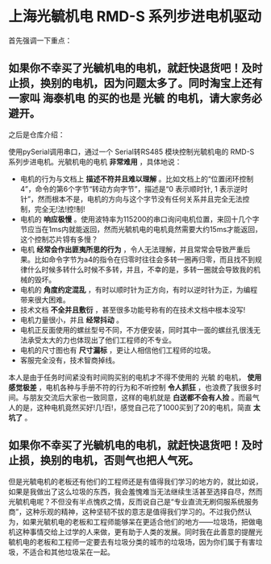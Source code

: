 # 上海光毓机电 RMD-S 系列步进电机驱动

首先强调一下重点：
## 如果你不幸买了光毓机电的电机，就赶快退货吧！及时止损，换别的电机，因为问题太多了。同时淘宝上还有一家叫 海泰机电 的买的也是 光毓 的电机，请大家务必避开。
之后是仓库介绍：

使用pySerial调用串口，通过一个 Serial转RS485 模块控制光毓机电的 RMD-S 系列步进电机。光毓机电的电机 __非常难用__ ，具体地说：

* 电机的行为与文档上 __描述不符并且难以理解__ 。比如文档上的“位置闭环控制 4”，命令的第6个字节“转动方向字节”，描述是“0 表示顺时针, 1 表示逆时针”，然而根本不是，电机的方向与这个字节没有任何关系并且完全无法控制，完全无!法!控!制!
* 电机的 __响应极慢__ 。使用波特率为115200的串口询问电机位置，来回十几个字节应当在1ms内就能返回，然而光毓机电的电机竟然需要大约15ms才能返回，这个控制芯片锝有多慢？
* 电机 __经常会作出匪夷所思的行为__ ，令人无法理解，并且常常会导致严重后果。比如命令字节为a4的指令在归零时往往会多转一圈再归零，而且找不到规律什么时候多转什么时候不多转，并且，不幸的是，多转一圈就会导致我的机械的毁坏。
* 电机的 __角度约定混乱__ ，有时以顺时针为正方向，有时以逆时针为正，为编程带来很大困难。
* 技术文档 __不全并且敷衍__ ，甚至很多功能号称有的在技术文档中根本没写!
* 电机力量很小，并且 __经常抖动__ 。
* 电机正反面使用的螺丝型号不同，不方便安装，同时其中一面的螺丝孔很浅无法承受太大的力也体现出了他们工程师的不专业。
* 电机的尺寸图也有 __尺寸漏标__ ，更让人相信他们工程师的垃圾。
* 客服完全没有，技术智商掉线。
    
    
本人是由于任务时间紧没有时间购买别的电机才不得不使用的 光毓 的电机， __使用感觉极差__ ，电机各种与手册不符的行为和不听控制 __令人抓狂__ ，也浪费了我很多时间。与朋友交流后大家也一致同意，这样的电机就是 __白送都不会有人捡__ 。而最气人的是，这种电机竟然买好!几!百!，感觉自己花了1000买到了20的电机，简直 __太坑了__ 。

## 如果你不幸买了光毓机电的电机，就赶快退货吧！及时止损，换别的电机，否则气也把人气死。

但是光毓电机的老板还有他们的工程师还是有值得我们学习的地方的，就比如说，如果是我做出了这么垃圾的东西，我会羞愧难当无法继续生活甚至选择自尽，然而光毓机电呢？不但没有半点愧疚之情，反而说自己是“专业直流无刷伺服系统服务商”，这种乐观的精神，这种坚韧不拔的意志是值得我们学习的。不过我仍然认为，如果光毓机电的老板和工程师能够呆在更适合他们的地方——垃圾场，把做电机这种事情交给上过学的人来做，更有助于人类的发展。同时我在此善意的提醒光毓机电的老板和工程师一定要去有垃圾分类的城市的垃圾场，因为你们属于有害垃圾，不适合和其他垃圾呆在一起。
